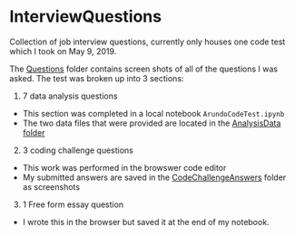 # InterviewQuestions

Collection of job interview questions, currently only houses one code test which I took on May 9, 2019.

The [Questions](https://github.com/mkfrancsis/InterviewQuestions/tree/master/Questions) folder contains screen shots of all of the questions I was asked.  The test was broken up into 3 sections: 
1) 7 data analysis questions
  - This section was completed in a local notebook `ArundoCodeTest.ipynb`
  - The two data files that were provided are located in the [AnalysisData folder](https://github.com/mkfrancsis/InterviewQuestions/tree/master/AnalysisData)
2) 3 coding challenge questions
  - This work was performed in the browswer code editor
  - My submitted answers are saved in the [CodeChallengeAnswers](https://github.com/mkfrancsis/InterviewQuestions/tree/master/Questions/CodeChallengeAnswers) folder as screenshots
3) 1 Free form essay question
  - I wrote this in the browser but saved it at the end of my notebook.

